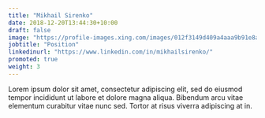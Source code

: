 ```yaml
---
title: "Mikhail Sirenko"
date: 2018-12-20T13:44:30+10:00
draft: false
image: "https://profile-images.xing.com/images/012f3149d409a4aaa9b91e8a7ebec971-1/mikhail-sirenko.1024x1024.jpg"
jobtitle: "Position"
linkedinurl: "https://www.linkedin.com/in/mikhailsirenko/"
promoted: true
weight: 3
---
```


Lorem ipsum dolor sit amet, consectetur adipiscing elit, sed do eiusmod tempor incididunt ut labore et dolore magna aliqua. Bibendum arcu vitae elementum curabitur vitae nunc sed. Tortor at risus viverra adipiscing at in.

